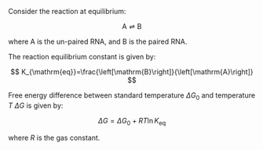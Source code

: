 Consider the reaction at equilibrium:

$$
\mathrm{A} \rightleftharpoons \mathrm{B}
$$

where A is the un-paired RNA, and B is the paired RNA.

The reaction equilibrium constant is given by:

$$
K_{\mathrm{eq}}=\frac{\left[\mathrm{B}\right]}{\left[\mathrm{A}\right]}
$$

Free energy difference between standard temperature $\Delta G_{0}$ and temperature $T$ $\Delta G$ is given by:

$$
\Delta G=\Delta G_{0}+R T \ln K_{\mathrm{eq}}
$$

where $R$ is the gas constant.

